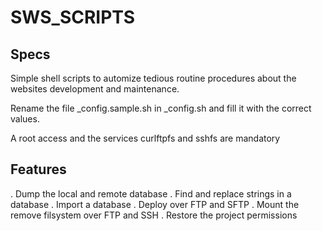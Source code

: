 # SWS_SCRIPTS #

Specs
-----
Simple shell scripts to automize tedious routine procedures about the websites development and maintenance.

Rename the file _config.sample.sh in _config.sh and fill it with the correct values.

A root access and the services curlftpfs and sshfs are mandatory

Features
--- 
. Dump the local and remote database
. Find and replace strings in a database
. Import a database
. Deploy over FTP and SFTP
. Mount the remove filsystem over FTP and SSH
. Restore the project permissions